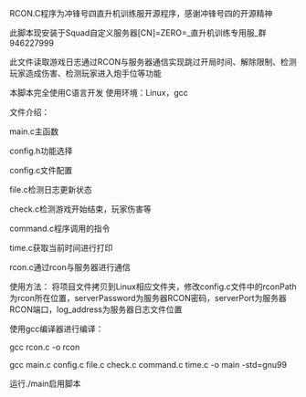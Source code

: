 RCON.C程序为冲锋号四直升机训练服开源程序，感谢冲锋号四的开源精神

此脚本现安装于Squad自定义服务器[CN]=ZERO=_直升机训练专用服_群946227999

此文件读取游戏日志通过RCON与服务器通信实现跳过开局时间、解除限制、检测玩家造成伤害、检测玩家进入炮手位等功能

本脚本完全使用C语言开发
使用环境：Linux，gcc

文件介绍：

main.c主函数

config.h功能选择

config.c文件配置

file.c检测日志更新状态

check.c检测游戏开始结束，玩家伤害等

command.c程序调用的指令

time.c获取当前时间进行打印

rcon.c通过rcon与服务器进行通信

使用方法：
将项目文件拷贝到Linux相应文件夹，修改config.c文件中的rconPath为rcon所在位置，serverPassword为服务器RCON密码，serverPort为服务器RCON端口，log_address为服务器日志文件位置

使用gcc编译器进行编译：

gcc rcon.c -o rcon

gcc main.c config.c file.c check.c command.c time.c -o main -std=gnu99

运行./main启用脚本
